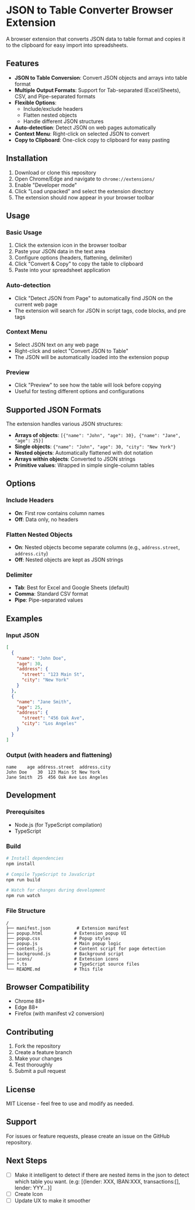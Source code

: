 # JSON to Table Converter Browser Extension

A browser extension that converts JSON data to table format and copies it to the clipboard for easy import into spreadsheets.

## Features

- **JSON to Table Conversion**: Convert JSON objects and arrays into table format
- **Multiple Output Formats**: Support for Tab-separated (Excel/Sheets), CSV, and Pipe-separated formats
- **Flexible Options**: 
  - Include/exclude headers
  - Flatten nested objects
  - Handle different JSON structures
- **Auto-detection**: Detect JSON on web pages automatically
- **Context Menu**: Right-click on selected JSON to convert
- **Copy to Clipboard**: One-click copy to clipboard for easy pasting

## Installation

1. Download or clone this repository
2. Open Chrome/Edge and navigate to `chrome://extensions/`
3. Enable "Developer mode"
4. Click "Load unpacked" and select the extension directory
5. The extension should now appear in your browser toolbar

## Usage

### Basic Usage

1. Click the extension icon in the browser toolbar
2. Paste your JSON data in the text area
3. Configure options (headers, flattening, delimiter)
4. Click "Convert & Copy" to copy the table to clipboard
5. Paste into your spreadsheet application

### Auto-detection

- Click "Detect JSON from Page" to automatically find JSON on the current web page
- The extension will search for JSON in script tags, code blocks, and pre tags

### Context Menu

- Select JSON text on any web page
- Right-click and select "Convert JSON to Table"
- The JSON will be automatically loaded into the extension popup

### Preview

- Click "Preview" to see how the table will look before copying
- Useful for testing different options and configurations

## Supported JSON Formats

The extension handles various JSON structures:

- **Arrays of objects**: `[{"name": "John", "age": 30}, {"name": "Jane", "age": 25}]`
- **Single objects**: `{"name": "John", "age": 30, "city": "New York"}`
- **Nested objects**: Automatically flattened with dot notation
- **Arrays within objects**: Converted to JSON strings
- **Primitive values**: Wrapped in simple single-column tables

## Options

### Include Headers
- **On**: First row contains column names
- **Off**: Data only, no headers

### Flatten Nested Objects
- **On**: Nested objects become separate columns (e.g., `address.street`, `address.city`)
- **Off**: Nested objects are kept as JSON strings

### Delimiter
- **Tab**: Best for Excel and Google Sheets (default)
- **Comma**: Standard CSV format
- **Pipe**: Pipe-separated values

## Examples

### Input JSON
```json
[
  {
    "name": "John Doe",
    "age": 30,
    "address": {
      "street": "123 Main St",
      "city": "New York"
    }
  },
  {
    "name": "Jane Smith",
    "age": 25,
    "address": {
      "street": "456 Oak Ave",
      "city": "Los Angeles"
    }
  }
]
```

### Output (with headers and flattening)
```
name	age	address.street	address.city
John Doe	30	123 Main St	New York
Jane Smith	25	456 Oak Ave	Los Angeles
```

## Development

### Prerequisites
- Node.js (for TypeScript compilation)
- TypeScript

### Build
```bash
# Install dependencies
npm install

# Compile TypeScript to JavaScript
npm run build

# Watch for changes during development
npm run watch
```

### File Structure
```
/
├── manifest.json          # Extension manifest
├── popup.html            # Extension popup UI
├── popup.css             # Popup styles
├── popup.js              # Main popup logic
├── content.js            # Content script for page detection
├── background.js         # Background script
├── icons/                # Extension icons
├── *.ts                  # TypeScript source files
└── README.md             # This file
```

## Browser Compatibility

- Chrome 88+
- Edge 88+
- Firefox (with manifest v2 conversion)

## Contributing

1. Fork the repository
2. Create a feature branch
3. Make your changes
4. Test thoroughly
5. Submit a pull request

## License

MIT License - feel free to use and modify as needed.

## Support

For issues or feature requests, please create an issue on the GitHub repository. 

## Next Steps
- [ ] Make it intelligent to detect if there are nested items in the json to detect which table you want. (e.g: [{lender: XXX, IBAN:XXX, transactions:[], lender: YYY...}]
- [ ] Create Icon
- [ ] Update UX to make it smoother
